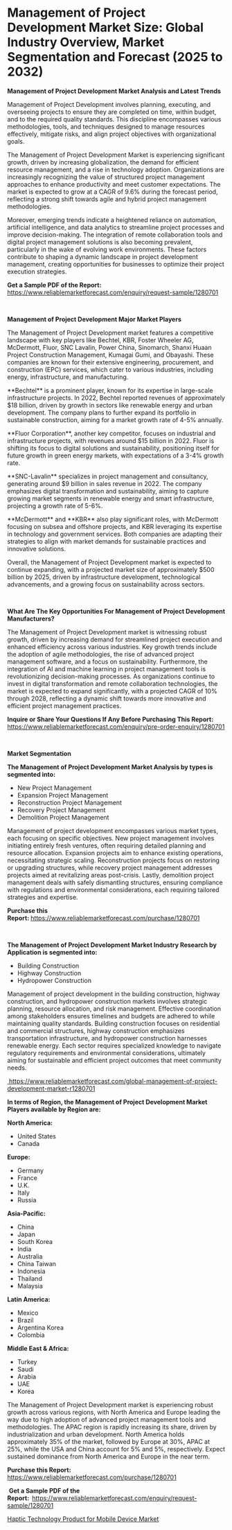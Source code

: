 <p><h1>Management of Project Development Market Size: Global Industry Overview, Market Segmentation and Forecast (2025 to 2032)</h1></p><p><strong>Management of Project Development Market Analysis and Latest Trends</strong></p>
<p><p>Management of Project Development involves planning, executing, and overseeing projects to ensure they are completed on time, within budget, and to the required quality standards. This discipline encompasses various methodologies, tools, and techniques designed to manage resources effectively, mitigate risks, and align project objectives with organizational goals.</p><p>The Management of Project Development Market is experiencing significant growth, driven by increasing globalization, the demand for efficient resource management, and a rise in technology adoption. Organizations are increasingly recognizing the value of structured project management approaches to enhance productivity and meet customer expectations. The market is expected to grow at a CAGR of 9.6% during the forecast period, reflecting a strong shift towards agile and hybrid project management methodologies. </p><p>Moreover, emerging trends indicate a heightened reliance on automation, artificial intelligence, and data analytics to streamline project processes and improve decision-making. The integration of remote collaboration tools and digital project management solutions is also becoming prevalent, particularly in the wake of evolving work environments. These factors contribute to shaping a dynamic landscape in project development management, creating opportunities for businesses to optimize their project execution strategies.</p></p>
<p><strong>Get a Sample PDF of the Report:&nbsp;</strong> <a href="https://www.reliablemarketforecast.com/enquiry/request-sample/1280701?utm_campaign=2277&utm_medium=2&utm_source=Github&utm_content=ia&utm_term=24032025&utm_id=management-of-project-development">https://www.reliablemarketforecast.com/enquiry/request-sample/1280701</a></p>
<p>&nbsp;</p>
<p><strong>Management of Project Development Major Market Players</strong></p>
<p><p>The Management of Project Development market features a competitive landscape with key players like Bechtel, KBR, Foster Wheeler AG, McDermott, Fluor, SNC Lavalin, Power China, Sinomarch, Shanxi Huaan Project Construction Management, Kumagai Gumi, and Obayashi. These companies are known for their extensive engineering, procurement, and construction (EPC) services, which cater to various industries, including energy, infrastructure, and manufacturing.</p><p>**Bechtel** is a prominent player, known for its expertise in large-scale infrastructure projects. In 2022, Bechtel reported revenues of approximately $18 billion, driven by growth in sectors like renewable energy and urban development. The company plans to further expand its portfolio in sustainable construction, aiming for a market growth rate of 4-5% annually.</p><p>**Fluor Corporation**, another key competitor, focuses on industrial and infrastructure projects, with revenues around $15 billion in 2022. Fluor is shifting its focus to digital solutions and sustainability, positioning itself for future growth in green energy markets, with expectations of a 3-4% growth rate.</p><p>**SNC-Lavalin** specializes in project management and consultancy, generating around $9 billion in sales revenue in 2022. The company emphasizes digital transformation and sustainability, aiming to capture growing market segments in renewable energy and smart infrastructure, projecting a growth rate of 5-6%.</p><p>**McDermott** and **KBR** also play significant roles, with McDermott focusing on subsea and offshore projects, and KBR leveraging its expertise in technology and government services. Both companies are adapting their strategies to align with market demands for sustainable practices and innovative solutions.</p><p>Overall, the Management of Project Development market is expected to continue expanding, with a projected market size of approximately $500 billion by 2025, driven by infrastructure development, technological advancements, and a growing focus on sustainability across sectors.</p></p>
<p>&nbsp;</p>
<p><strong>What Are The Key Opportunities For Management of Project Development Manufacturers?</strong></p>
<p><p>The Management of Project Development market is witnessing robust growth, driven by increasing demand for streamlined project execution and enhanced efficiency across various industries. Key growth trends include the adoption of agile methodologies, the rise of advanced project management software, and a focus on sustainability. Furthermore, the integration of AI and machine learning in project management tools is revolutionizing decision-making processes. As organizations continue to invest in digital transformation and remote collaboration technologies, the market is expected to expand significantly, with a projected CAGR of 10% through 2028, reflecting a dynamic shift towards more innovative and efficient project management practices.</p></p>
<p><strong>Inquire or Share Your Questions If Any Before Purchasing This Report:</strong> <a href="https://www.reliablemarketforecast.com/enquiry/pre-order-enquiry/1280701?utm_campaign=2277&utm_medium=2&utm_source=Github&utm_content=ia&utm_term=24032025&utm_id=management-of-project-development">https://www.reliablemarketforecast.com/enquiry/pre-order-enquiry/1280701</a></p>
<p>&nbsp;</p>
<p><strong>Market Segmentation</strong></p>
<p><strong>The Management of Project Development Market Analysis by types is segmented into:</strong></p>
<p><ul><li>New Project Management</li><li>Expansion Project Management</li><li>Reconstruction Project Management</li><li>Recovery Project Management</li><li>Demolition Project Management</li></ul></p>
<p><p>Management of project development encompasses various market types, each focusing on specific objectives. New project management involves initiating entirely fresh ventures, often requiring detailed planning and resource allocation. Expansion projects aim to enhance existing operations, necessitating strategic scaling. Reconstruction projects focus on restoring or upgrading structures, while recovery project management addresses projects aimed at revitalizing areas post-crisis. Lastly, demolition project management deals with safely dismantling structures, ensuring compliance with regulations and environmental considerations, each requiring tailored strategies and expertise.</p></p>
<p><strong>Purchase this Report:&nbsp;</strong><a href="https://www.reliablemarketforecast.com/purchase/1280701?utm_campaign=2277&utm_medium=2&utm_source=Github&utm_content=ia&utm_term=24032025&utm_id=management-of-project-development">https://www.reliablemarketforecast.com/purchase/1280701</a></p>
<p>&nbsp;</p>
<p><strong>The Management of Project Development Market Industry Research by Application is segmented into:</strong></p>
<p><ul><li>Building Construction</li><li>Highway Construction</li><li>Hydropower Construction</li></ul></p>
<p><p>Management of project development in the building construction, highway construction, and hydropower construction markets involves strategic planning, resource allocation, and risk management. Effective coordination among stakeholders ensures timelines and budgets are adhered to while maintaining quality standards. Building construction focuses on residential and commercial structures, highway construction emphasizes transportation infrastructure, and hydropower construction harnesses renewable energy. Each sector requires specialized knowledge to navigate regulatory requirements and environmental considerations, ultimately aiming for sustainable and efficient project outcomes that meet community needs.</p></p>
<p><a href="https://www.reliablemarketforecast.com/global-management-of-project-development-market-r1280701?utm_campaign=2277&utm_medium=2&utm_source=Github&utm_content=ia&utm_term=24032025&utm_id=management-of-project-development">&nbsp;https://www.reliablemarketforecast.com/global-management-of-project-development-market-r1280701</a></p>
<p><strong>In terms of Region, the Management of Project Development Market Players available by Region are:</strong></p>
<p>
    <p> <strong> North America: </strong>
        <ul>
            <li>United States</li>
            <li>Canada</li>
        </ul>
        </p> 
    <p> <strong> Europe: </strong>
        <ul>
            <li>Germany</li>
            <li>France</li>
            <li>U.K.</li>
            <li>Italy</li>
            <li>Russia</li>
        </ul>
        </p> 
    <p> <strong> Asia-Pacific: </strong>
        <ul>
            <li>China</li>
            <li>Japan</li>
            <li>South Korea</li>
            <li>India</li>
            <li>Australia</li>
            <li>China Taiwan</li>
            <li>Indonesia</li>
            <li>Thailand</li>
            <li>Malaysia</li>
        </ul>
        </p> 
    <p> <strong> Latin America: </strong>
        <ul>
            <li>Mexico</li>
            <li>Brazil</li>
            <li>Argentina Korea</li>
            <li>Colombia</li>
        </ul>
        </p> 
    <p> <strong> Middle East & Africa: </strong>
        <ul>
            <li>Turkey</li>
            <li>Saudi</li>
            <li>Arabia</li>
            <li>UAE</li>
            <li>Korea</li>
        </ul>
    </p>
    </p>
<p><p>The Management of Project Development market is experiencing robust growth across various regions, with North America and Europe leading the way due to high adoption of advanced project management tools and methodologies. The APAC region is rapidly increasing its share, driven by industrialization and urban development. North America holds approximately 35% of the market, followed by Europe at 30%, APAC at 25%, while the USA and China account for 5% and 5%, respectively. Expect sustained dominance from North America and Europe in the near term.</p></p>
<p><strong>Purchase this Report: </strong><a href="https://www.reliablemarketforecast.com/purchase/1280701?utm_campaign=2277&utm_medium=2&utm_source=Github&utm_content=ia&utm_term=24032025&utm_id=management-of-project-development">https://www.reliablemarketforecast.com/purchase/1280701</a></p>
<p>&nbsp;<strong>Get a Sample PDF of the Report:&nbsp;&nbsp;</strong><a href="https://www.reliablemarketforecast.com/enquiry/request-sample/1280701?utm_campaign=2277&utm_medium=2&utm_source=Github&utm_content=ia&utm_term=24032025&utm_id=management-of-project-development">https://www.reliablemarketforecast.com/enquiry/request-sample/1280701</a></p>
<p><strong></strong></p>
<p><p><a href="https://github.com/abbislposival/Market-Research-Report-List-2/blob/main/haptic-technology-product-for-mobile-device-market.md?utm_campaign=2277&utm_medium=2&utm_source=Github&utm_content=ia&utm_term=24032025&utm_id=management-of-project-development">Haptic Technology Product for Mobile Device Market</a></p></p>